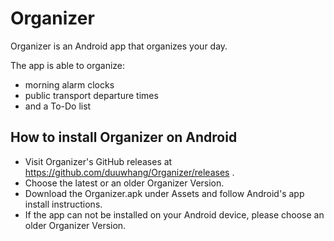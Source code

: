 # Organizer
Organizer is an Android app that organizes your day.

The app is able to organize:
- morning alarm clocks
- public transport departure times
- and a To-Do list

## How to install Organizer on Android
- Visit Organizer's GitHub releases at https://github.com/duuwhang/Organizer/releases .
- Choose the latest or an older Organizer Version.
- Download the Organizer.apk under Assets and follow Android's app install instructions.
- If the app can not be installed on your Android device, please choose an older Organizer Version.
